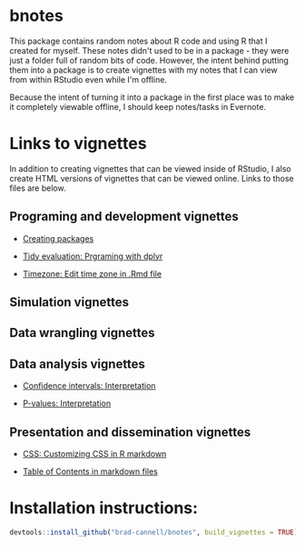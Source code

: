 # bnotes

This package contains random notes about R code and using R that I created for myself. These notes didn't used to be in a package - they were just a folder full of random bits of code. However, the intent behind putting them into a package is to create vignettes with my notes that I can view from within RStudio even while I'm offline.

Because the intent of turning it into a package in the first place was to make it completely viewable offline, I should keep notes/tasks in Evernote.

# Links to vignettes

In addition to creating vignettes that can be viewed inside of RStudio, I also create HTML versions of vignettes that can be viewed online. Links to those files are below.

## Programing and development vignettes

* [Creating packages](https://rawgit.com/brad-cannell/bnotes/master/inst/doc/creating_packages.html)

* [Tidy evaluation: Prgraming with dplyr](https://rawgit.com/brad-cannell/bnotes/master/inst/doc/tidy_evaluation.html)

* [Timezone: Edit time zone in .Rmd file](https://rawgit.com/brad-cannell/bnotes/master/inst/doc/timezone.html)

## Simulation vignettes

## Data wrangling vignettes

## Data analysis vignettes

* [Confidence intervals: Interpretation](https://rawgit.com/brad-cannell/bnotes/master/inst/doc/confidence_intervals.html)

* [P-values: Interpretation](https://rawgit.com/brad-cannell/bnotes/master/inst/doc/p_values.html)

## Presentation and dissemination vignettes

* [CSS: Customizing CSS in R markdown](https://rawgit.com/brad-cannell/bnotes/master/inst/doc/css.html)

* [Table of Contents in markdown files](https://rawgit.com/brad-cannell/bnotes/master/inst/doc/table_of_contents.html)

# Installation instructions:

``` r
devtools::install_github("brad-cannell/bnotes", build_vignettes = TRUE)
```
